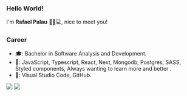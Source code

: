 ### Hello World! 
I'm **Rafael Palau** 👋👨💻, nice to meet you!

### Career
- 🎓: Bachelor in Software Analysis and Development.
- 💾: JavaScript, Typescript, React, Next, Mongodb, Postgres, SASS, Styled components, Always wanting to learn more and better .
- 🔧: Visual Studio Code, GitHub.          

<p align="left">
  <a href="https://www.instagram.com/rafapalau/" alt="Instagram">
  <img src="https://img.shields.io/badge/-Instagram-DF0174?style=for-the-badge&logo=instagram&logoColor=white&link=https://www.instagram.com/rafapalau/"/></a>
  
  <a href="https://www.linkedin.com/in/palaurafael/" alt="Linkedin">
  <img src="https://img.shields.io/badge/-Linkedin-0e76a8?style=for-the-badge&logo=Linkedin&logoColor=white&link=https://www.linkedin.com/in/palaurafael/" /></a>

</p>
